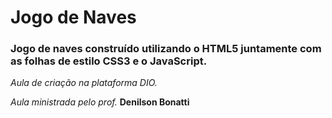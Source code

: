 # Jogo de Naves
### Jogo de naves construído utilizando o HTML5 juntamente com as folhas de estilo CSS3 e o JavaScript.
_Aula de criação na plataforma DIO._

_Aula ministrada pelo prof._ **Denilson Bonatti**
